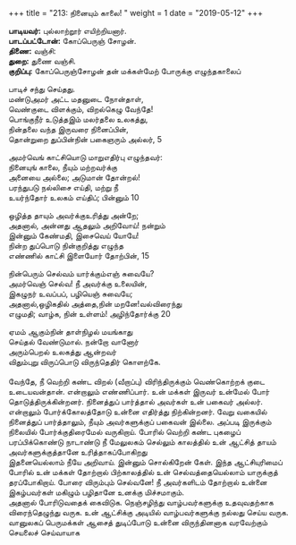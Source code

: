 ﻿+++
title = "213: நினையும் காலை!  "
weight = 1
date = "2019-05-12"
+++

**பாடியவர்:** புல்லாற்றூர் எயிற்றியனார்.  
**பாடப்பட்டோன்:** கோப்பெருஞ் சோழன்.  
**திணை:** வஞ்சி:  
**துறை:** துணை வஞ்சி.  
**குறிப்பு:** கோப்பெருஞ்சோழன் தன் மக்கள்மேற் போருக்கு எழுந்தகாலைப்  
  
பாடிச் சந்து செய்தது.  
மண்டுஅமர் அட்ட மதனுடை நோன்தாள்,  
வெண்குடை விளக்கும், விறல்கெழு வேந்தே!  
பொங்குநீர் உடுத்தஇம் மலர்தலை உலகத்து,  
நின்தலை வந்த இருவரை நினைப்பின்,  
தொன்றுறை துப்பின்நின் பகைஞரும் அல்லர், 5  
  
அமர்வெங் காட்சியொடு மாறுஎதிர்பு எழுந்தவர்:  
நினையுங் காலை, நீயும் மற்றவர்க்கு  
அனையை அல்லை; அடுமான் தோன்றல்!  
பரந்துபடு நல்லிசை எய்தி, மற்று நீ  
உயர்ந்தோர் உலகம் எய்திப்; பின்னும் 10  
  
ஒழித்த தாயும் அவர்க்குஉரித்து அன்றே;  
அதனால், அன்னது ஆதலும் அறிவோய்! நன்றும்  
இன்னும் கேண்மதி, இசைவெய் யோயே!  
நின்ற துப்பொடு நின்குறித்து எழுந்த  
எண்ணில் காட்சி இளையோர் தோற்பின், 15  
  
நின்பெரும் செல்வம் யார்க்கும்எஞ் சுவையே?  
அமர்வெஞ் செல்வ! நீ அவர்க்கு உலையின்,  
இகழுநர் உவப்பப், பழியெஞ் சுவையே;  
அதனால்,ஒழிகதில் அத்தை,நின் மறனே!வல்விரைந்து  
எழுமதி; வாழ்க, நின் உள்ளம்! அழிந்தோர்க்கு 20  
  
ஏமம் ஆகும்நின் தாள்நிழல் மயங்காது  
செய்தல் வேண்டுமால். நன்றோ வானோர்  
அரும்பெறல் உலகத்து ஆன்றவர்  
விதும்புறு விருப்பொடு விருந்தெதிர் கொளற்கே.  
   
வேந்தே, நீ வெற்றி கண்ட விறல் (வீறாப்பு) விரிந்திருக்கும் வெண்கொற்றக் குடை உடையவன்தான். என்றாலும் எண்ணிப்பார். உன் மக்கள் இருவர் உன்மேல் போர் தொடுத்திருக்கின்றனர். நினைத்துப் பார்த்தால் அவர்கள் உன் பகைவர் அல்லர். என்றாலும் போர்க்கோலத்தோடு உன்னை எதிர்த்து நிற்கின்றனர். வேறு வகையில் நினைத்துப் பார்த்தாலும், நீயும் அவர்களுக்குப் பகைவன் இல்லை. அப்படி இருக்கும் நிலையில் போர்க்குதிரைமேல் வருகிறாய். போரில் வெற்றி கண்ட புகழைப் பரப்பிக்கொண்டு நாடாண்டு நீ மேலுலகம் செல்லும் காலத்தில் உன் ஆட்சித் தாயம் அவர்களுக்குத்தானே உரித்தாகப்போகிறது  
இதனையெல்லாம் நீயே அறிவாய். இன்னும் சொல்கிறேன் கேள். இந்த ஆட்சியுரிமைப் போரில் உன் மக்கள் தோற்றால் பிற்காலத்தில் உன் செல்வத்தையெல்லாம் யாருக்குத் தரப்போகிறாய். போரை விரும்பும் செல்வனே! நீ அவர்களிடம் தோற்றால் உன்னை இகழ்பவர்கள் மகிழும் பழிதானே உனக்கு மிச்சமாகும்.  
அதனால் போரிடுவதைக் கைவிடுக. நெஞ்சழிந்து வாழ்பவர்களுக்கு உதவுவதற்காக விரைந்தெழுந்து வருக. உன் ஆட்சிக்கு அடியில் வாழ்பவர்களுக்கு நல்லது செய்ய வருக. வானுலகப் பெருமக்கள் ஆசைத் துடிப்போடு உன்னை விருந்தினனாக வரவேற்கும் செயலைச் செய்வாயாக  
